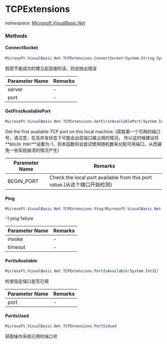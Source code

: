 ﻿# TCPExtensions
_namespace: [Microsoft.VisualBasic.Net](./index.md)_





### Methods

#### ConnectSocket
```csharp
Microsoft.VisualBasic.Net.TCPExtensions.ConnectSocket(System.String,System.Int32)
```
假若不能成功的建立起连接的话，则会抛出错误

|Parameter Name|Remarks|
|--------------|-------|
|server|-|
|port|-|


#### GetFirstAvailablePort
```csharp
Microsoft.VisualBasic.Net.TCPExtensions.GetFirstAvailablePort(System.Int32)
```
Get the first available TCP port on this local machine.
 (获取第一个可用的端口号，请注意，在高并发状态下可能会出现端口被占用的情况，
 所以这时候建议将**`BEGIN_PORT`**设置为-1，则本函数将会尝试使用随机数来分配可用端口，从而避免一些系统崩溃的情况产生)

|Parameter Name|Remarks|
|--------------|-------|
|BEGIN_PORT|Check the local port available from this port value.(从这个端口开始检测)|


#### Ping
```csharp
Microsoft.VisualBasic.Net.TCPExtensions.Ping(Microsoft.VisualBasic.Net.AsynInvoke,System.Int32)
```
-1 ping failure

|Parameter Name|Remarks|
|--------------|-------|
|invoke|-|
|timeout|-|


#### PortIsAvailable
```csharp
Microsoft.VisualBasic.Net.TCPExtensions.PortIsAvailable(System.Int32)
```
检查指定端口是否已用

|Parameter Name|Remarks|
|--------------|-------|
|port|-|


#### PortIsUsed
```csharp
Microsoft.VisualBasic.Net.TCPExtensions.PortIsUsed
```
获取操作系统已用的端口号


